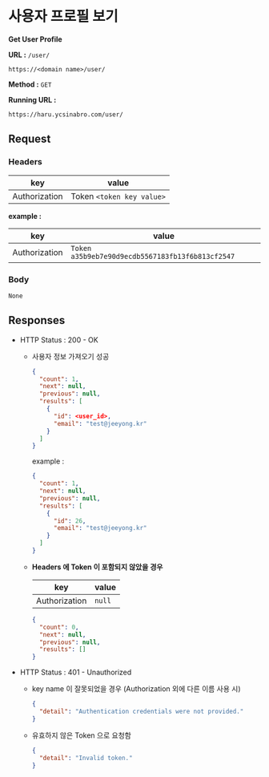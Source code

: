 # 사용자 프로필 보기

**Get User Profile**

**URL :** `/user/`

`https://<domain name>/user/`

**Method :** `GET`

**Running URL :**

`https://haru.ycsinabro.com/user/`

## Request

### Headers

key           | value
------------- | -------------------------
Authorization | Token `<token key value>`

**example :**

key           | value
------------- | ------------------------------------------------
Authorization | `Token a35b9eb7e90d9ecdb5567183fb13f6b813cf2547`

### Body

`None`

## Responses

- HTTP Status : 200 - OK

  - 사용자 정보 가져오기 성공

    ```json
    {
      "count": 1,
      "next": null,
      "previous": null,
      "results": [
        {
          "id": <user_id>,
          "email": "test@jeeyong.kr"
        }
      ]
    }
    ```

    example :

    ```json
    {
      "count": 1,
      "next": null,
      "previous": null,
      "results": [
        {
          "id": 26,
          "email": "test@jeeyong.kr"
        }
      ]
    }
    ```

  - **Headers 에 Token 이 포함되지 않았을 경우**

    key           | value
    ------------- | ------------------------------------------------
    Authorization | `null`
    ```json
    {
      "count": 0,
      "next": null,
      "previous": null,
      "results": []
    }
    ```

- HTTP Status : 401 - Unauthorized

  - key name 이 잘못되었을 경우 (Authorization 외에 다른 이름 사용 시)

    ```json
    {
      "detail": "Authentication credentials were not provided."
    }
    ```

  - 유효하지 않은 Token 으로 요청함

    ```json
    {
      "detail": "Invalid token."
    }
    ```
